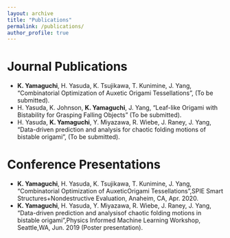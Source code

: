```yaml
---
layout: archive
title: "Publications"
permalink: /publications/
author_profile: true
---
```


Journal Publications
=====
* **K. Yamaguchi**, H. Yasuda, K. Tsujikawa, T. Kunimine, J. Yang, “Combinatorial Optimization of Auxetic Origami Tessellations”, (To be submitted).
* H. Yasuda, K. Johnson, **K. Yamaguchi**, J. Yang, “Leaf-like Origami with Bistability for Grasping Falling Objects” (To be submitted).
* H. Yasuda, **K. Yamaguchi**, Y. Miyazawa, R. Wiebe, J. Raney, J. Yang, “Data-driven prediction and analysis for chaotic folding motions of bistable origami”, (To be submitted).

Conference Presentations
=====
* **K. Yamaguchi**, H. Yasuda, K. Tsujikawa, T. Kunimine, J. Yang, “Combinatorial Optimization of AuxeticOrigami Tessellations”,SPIE Smart Structures+Nondestructive Evaluation, Anaheim, CA, Apr. 2020.
* **K. Yamaguchi**, H. Yasuda, Y. Miyazawa, R. Wiebe, J. Raney, J. Yang, “Data-driven prediction and analysisof chaotic folding motions in bistable origami”,Physics Informed Machine Learning Workshop, Seattle,WA, Jun. 2019 (Poster presentation).
